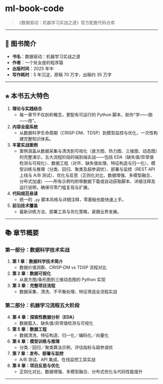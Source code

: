# ml-book-code

> 《数据驱动：机器学习实战之道》官方配套代码仓库

---

## 📖 图书简介

- **书名**：数据驱动：机器学习实战之道  
- **作者**：一个处女座的程序猿  
- **出版时间**：2025 年中  
- **写作耗时**：5 年沉淀，原稿 70 万字，出稿约 35 万字  

---

## ⭐︎ 本书五大特色

1. **理论与实践结合**  
   - 每一章节不仅剖析概念，更配有可运行的 Python 脚本，助你“学——跑——改”。  
2. **内容全面系统**  
   - 从数据科学生命周期（CRISP‑DM、TDSP）到模型监控与优化，一次性构建完整知识体系。  
3. **丰富实战案例**  
   - 案例涵盖从数据采集与清洗到可视化（直方图、热力图、三维图、动态图）的完整演示，五大流程阶段的端到端实战——包括 EDA（缺失值/异常值检测与可视化）、数据工程（对齐、缺失值处理、特征构造与归一化）、模型训练与推理（分类、回归、聚类及超参调优）、部署与监控（REST API 上线与 A/B 测试）、优化与反思（正则化对比、数据增强、多模型融合、分布式加速）——所有示例均附带数据下载或自动获取脚本、详细注释及运行说明，确保可零门槛复现与扩展。  
4. **代码规范易读**  
   - 统一的 `.py` 脚本风格与详细注释，零基础也能快速上手。  
5. **前沿技术覆盖**  
   - 最新训练方法、部署工具与优化策略，紧跟业界发展。

---

## 📚 章节概要

### 第一部分：数据科学技术实战

1. **第 1 章：数据科学技术简介**  
   - 数据价值洞察、CRISP‑DM vs TDSP 流程对比  
2. **第 2 章：数据可视化**  
   - 从直方图/条形图到三维动态图的 Python 实现  
3. **第 3 章：完整项目流程**  
   - 数据采集、清洗、不平衡处理、特征筛选全流程实战  

### 第二部分：机器学习流程五大阶段

4. **第 4 章：探索性数据分析（EDA）**  
   - 数据载入、缺失值/异常值检测与可视化  
5. **第 5 章：数据工程**  
   - 数据清洗、特征构造、归一化／编码化／向量化  
6. **第 6 章：模型训练与推理**  
   - 分类／回归／聚类算法示例，评估指标与超参调优  
7. **第 7 章：发布、部署与监控**  
   - A/B 测试、API 集成、在线监控工具实战  
8. **第 8 章：项目反思与优化**  
   - 正则化对比、数据增强、多模型融合、分布式优化与代码性能提升  

---
